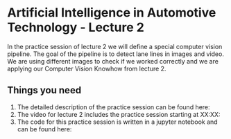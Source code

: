 # Artificial Intelligence in Automotive Technology - Lecture 2

In the practice session of lecture 2 we will define a special computer vision pipeline. The goal of the pipeline is to detect lane lines in images and video. We are using different images to check if we worked correctly and we are applying our Computer Vision Knowhow from lecture 2.


## Things you need

1. The detailed description of the practice session can be found here:
2. The video for lecture 2 includes the practice session starting at XX:XX: 
3. The code for this practice session is written in a jupyter notebook and can be found here: